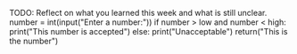 TODO: Reflect on what you learned this week and what is still unclear.
    number = int(input("Enter a number:"))
    if number > low and number < high:
        print("This number is accepted")
    else:
        print("Unacceptable")
    return("This is the number")